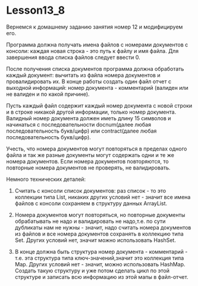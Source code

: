 # Lesson13_8
Вернемся к домашнему заданию занятия номер 12 и модифицируем его.
	
  Программа должна получать имена файлов с номерами документов с консоли: каждая новая строка - это путь к файлу и имя файла. Для завершения ввода списка файлов следует ввести 0.	
	
  После получения списка документов программа должна обработать каждый документ: вычитать из файла номера документов и провалидировать их.
	В конце работы создать один файл отчет с выходной информаций: номер документа - комментарий (валиден или не валиден и по какой причине).
	
  Пусть каждый файл содержит каждый номер документа с новой строки и в строке никакой другой информации, только номер документа.
	Валидный номер документа должен иметь длину 15 символов и начинаться с последовательности docnum(далее любая последовательность букв/цифр) или contract(далее любая последовательность букв/цифр).
	
  Учесть, что номера документов могут повторяться в пределах одного файла и так же разные документы могут содержать одни и те же номера документов.
	Если номера документов повторяются, то повторные номера документов не проверять, не валидировать.
  
Немного технических деталей:
	
  1) Считать с консоли список документов: раз список - то это коллекции типа List, никаких других условий нет - значит все имена файлов с консоли сохраняем в структуру данных ArrayList.
	
  2) Номера документов могут повторяться, но повторные документы обрабатывать не надо и валидировать не надо,т.е. по сути дубликаты нам не нужны - значит, надо считать номера документов из файлов и все номера документов сохранять в коллекцию типа Set. Других условий нет, значит можно использовать HashSet.
	
  3) В конце должна быть структура номер документа - комментарий - т.е. эта структура типа ключ-значений,значит это коллекция типа Map. Других условий нет - значит, можно использовать HashMap. Создать такую структуру и уже потом сделать цикл по этой структуре и записать всю информацию из этой мапы в файл-отчет.
